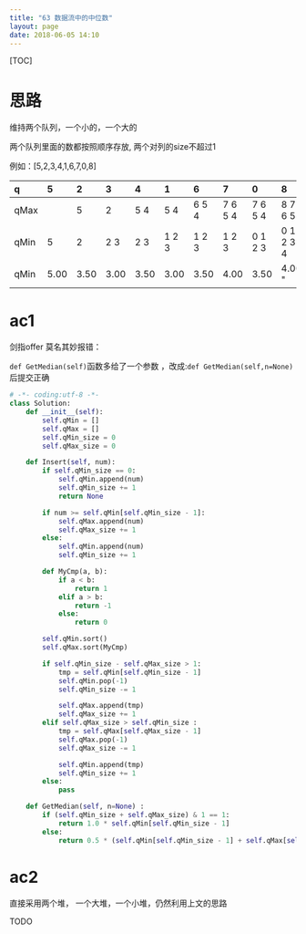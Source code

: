 ```yaml
---
title: "63 数据流中的中位数"
layout: page
date: 2018-06-05 14:10
---
```


[TOC]

# 思路

维持两个队列，一个小的，一个大的

两个队列里面的数都按照顺序存放, 两个对列的size不超过1

例如：[5,2,3,4,1,6,7,0,8]

q | 5 | 2 | 3 | 4 | 1 | 6 | 7 | 0 | 8
:- | :- | :- | :- | :- | :- | :- | :- | :- | :-
qMax |  | 5 | 2  |  5 4 | 5 4 | 6 5 4| 7 6 5 4|  7 6 5 4 | 8 7 6 5
qMin |  5 | 2 | 2 3 | 2 3 | 1 2 3 | 1 2 3 | 1 2 3 | 0 1 2 3 | 0 1 2 3 4
qMin | 5.00 | 3.50  | 3.00 | 3.50 | 3.00 | 3.50 | 4.00 | 3.50 | 4.00 "

# ac1

剑指offer 莫名其妙报错：

```def GetMedian(self)```函数多给了一个参数 ，改成:```def GetMedian(self,n=None)``` 后提交正确


```python
# -*- coding:utf-8 -*-
class Solution:
    def __init__(self):
        self.qMin = []
        self.qMax = []
        self.qMin_size = 0
        self.qMax_size = 0

    def Insert(self, num):
        if self.qMin_size == 0:
            self.qMin.append(num)
            self.qMin_size += 1
            return None

        if num >= self.qMin[self.qMin_size - 1]:
            self.qMax.append(num)
            self.qMax_size += 1
        else:
            self.qMin.append(num)
            self.qMin_size += 1

        def MyCmp(a, b):
            if a < b:
                return 1
            elif a > b:
                return -1
            else:
                return 0

        self.qMin.sort()
        self.qMax.sort(MyCmp)

        if self.qMin_size - self.qMax_size > 1:
            tmp = self.qMin[self.qMin_size - 1]
            self.qMin.pop(-1)
            self.qMin_size -= 1

            self.qMax.append(tmp)
            self.qMax_size += 1
        elif self.qMax_size > self.qMin_size :
            tmp = self.qMax[self.qMax_size - 1]
            self.qMax.pop(-1)
            self.qMax_size -= 1

            self.qMin.append(tmp)
            self.qMin_size += 1
        else:
            pass

    def GetMedian(self, n=None) :
        if (self.qMin_size + self.qMax_size) & 1 == 1:
            return 1.0 * self.qMin[self.qMin_size - 1]
        else:
            return 0.5 * (self.qMin[self.qMin_size - 1] + self.qMax[self.qMax_size - 1])

```

# ac2

直接采用两个堆， 一个大堆，一个小堆，仍然利用上文的思路

TODO
